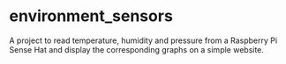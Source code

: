# environment_sensors

A project to read temperature, humidity and pressure from a Raspberry Pi Sense
Hat and display the corresponding graphs on a simple website.

